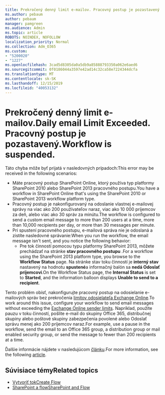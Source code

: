 ```yaml
---
title: Prekročený denný limit e-mailov. Pracovný postup je pozastavený.
ms.author: pebaum
author: pebaum
manager: pamgreen
ms.audience: Admin
ms.topic: article
ROBOTS: NOINDEX, NOFOLLOW
localization_priority: Normal
ms.collection: Adm_O365
ms.custom:
- "5200020"
- "1227"
ms.openlocfilehash: 3cad5d8305da0a5db9a85888793350a062e6aed6
ms.sourcegitcommit: 0f0186044a3597e42ad14c32ca58e7224344dcfa
ms.translationtype: MT
ms.contentlocale: sk-SK
ms.lasthandoff: 12/15/2019
ms.locfileid: "40053132"
---
```

# <a name="daily-email-limit-exceeded-workflow-is-suspended"></a><span data-ttu-id="ba235-103">Prekročený denný limit e-mailov.</span><span class="sxs-lookup"><span data-stu-id="ba235-103">Daily email Limit Exceeded.</span></span> <span data-ttu-id="ba235-104">Pracovný postup je pozastavený.</span><span class="sxs-lookup"><span data-stu-id="ba235-104">Workflow is suspended.</span></span>

<span data-ttu-id="ba235-105">Táto chyba môže byť prijatá v nasledovných prípadoch:</span><span class="sxs-lookup"><span data-stu-id="ba235-105">This error may be received in the following scenarios:</span></span>

- <span data-ttu-id="ba235-106">Máte pracovný postup SharePoint Online, ktorý používa typ platformy SharePoint 2010 alebo SharePoint 2013 pracovného postupu.</span><span class="sxs-lookup"><span data-stu-id="ba235-106">You have a workflow in SharePoint Online that's using the SharePoint 2010 or SharePoint 2013 workflow platform type.</span></span>
- <span data-ttu-id="ba235-107">Pracovný postup je nakonfigurovaný na odoslanie vlastnej e-mailovej správy na viac ako 200 používateľov naraz, viac ako 10 000 príjemcov za deň, alebo viac ako 30 správ za minútu.</span><span class="sxs-lookup"><span data-stu-id="ba235-107">The workflow is configured to send a custom email message to more than 200 users at a time, more than 10,000 recipients per day, or more than 30 messages per minute.</span></span>
- <span data-ttu-id="ba235-108">Pri spustení pracovného postupu, e-mailová správa nie je odoslaná a zistíte nasledovné správanie:</span><span class="sxs-lookup"><span data-stu-id="ba235-108">When you run the workflow, the email message isn't sent, and you notice the following behavior:</span></span>
    - <span data-ttu-id="ba235-109">Pre tok činností pomocou typu platformy SharePoint 2013, môžete prechádzať na stránke **stav pracovného postupu** .</span><span class="sxs-lookup"><span data-stu-id="ba235-109">For a workflow using the SharePoint 2013 platform type, you browse to the **Workflow Status** page.</span></span> <span data-ttu-id="ba235-110">Na stránke stav toku činností je **interný stav** nastavený na hodnotu **spustené**a informačný balón sa **nedá Odoslať príjemcovi**.</span><span class="sxs-lookup"><span data-stu-id="ba235-110">On the Workflow Status page, the **Internal Status** is set to **Started**, and the information balloon displays **Unable to send to a recipient**.</span></span>

<span data-ttu-id="ba235-111">Tento problém obísť, nakonfigurujte pracovný postup na odosielanie e-mailových správ bez prekročenia [limitov odosielateľa Exchange Online](https://docs.microsoft.com/office365/servicedescriptions/exchange-online-service-description/exchange-online-limits#recipientlimits).</span><span class="sxs-lookup"><span data-stu-id="ba235-111">To work around this issue, configure your workflow to send email messages without exceeding the [Exchange Online sender limits](https://docs.microsoft.com/office365/servicedescriptions/exchange-online-service-description/exchange-online-limits#recipientlimits).</span></span> <span data-ttu-id="ba235-112">Napríklad, použite pauzu v toku činností, pošlite e-mail do skupiny Office 365, distribučnej skupiny alebo poštové skupiny zabezpečenia povolené alebo Odoslať správu menej ako 200 príjemcov naraz.</span><span class="sxs-lookup"><span data-stu-id="ba235-112">For example, use a pause in the workflow, send the email to an Office 365 group, a distribution group or mail enabled security group, or send the message to fewer than 200 recipients at a time.</span></span>


<span data-ttu-id="ba235-113">Ďalšie informácie nájdete v nasledujúcom [článku](https://support.microsoft.com/help/3150442/daily-email-limit-has-exceeded-and-your-workflow-has-been-suspended-or).</span><span class="sxs-lookup"><span data-stu-id="ba235-113">For more information, see the following [article](https://support.microsoft.com/help/3150442/daily-email-limit-has-exceeded-and-your-workflow-has-been-suspended-or).</span></span>

## <a name="related-topics"></a><span data-ttu-id="ba235-114">Súvisiace témy</span><span class="sxs-lookup"><span data-stu-id="ba235-114">Related topics</span></span>
- [<span data-ttu-id="ba235-115">Vytvoriť tok</span><span class="sxs-lookup"><span data-stu-id="ba235-115">Create Flow</span></span>](https://support.office.com/article/Create-a-flow-for-a-list-or-library-in-SharePoint-Online-or-OneDrive-for-Business-a9c3e03b-0654-46af-a254-20252e580d01) 
- [<span data-ttu-id="ba235-116">SharePoint a flow</span><span class="sxs-lookup"><span data-stu-id="ba235-116">SharePoint and Flow</span></span>](https://flow.microsoft.com/blog/sharepoint-and-flow/) 